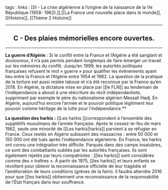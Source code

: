tags : 
links : [[II - La crise algérienne à l’origine de la naissance de la Ve République (1958- 1962).]],[[La France une nouvelle place dans le monde]], [[Histoire]], [[Thème 2 Histoire]]

****

<h2 style="text-align: center;"> C - Des plaies mémorielles encore ouvertes. </h2>

****

**La guerre d’Algérie** : Si le conflit entre la France et l’Algérie a été sanglant et douloureux, il n’a pas permis pendant longtemps de faire émerger un travail sur les mémoires du conflit. Jusqu’en 1999, les autorités politiques françaises refusent le mot « guerre » pour qualifier les événements ayant lieu entre la France et l’Algérie entre 1954 et 1962. La question de la pratique de la torture est aussi restée taboue et n’a été reconnue par la France qu’en 2018. En Algérie, la  dictature  mise  en  place  par  [[le  FLN]]  au  lendemain  de  l’indépendance  a  abouti  à  une  réécriture  du  récit indépendantiste, supprimant par exemple le père du nationalisme algérien Messali Hadj. En Algérie, aujourd’hui encore l’armée et le pouvoir politique légitiment leur pouvoir comme héritage de la lutte pour l’indépendance.** 

**La question des harkis :**  [[Les harkis ]]correspondent à l’ensemble des supplétifs musulmans de l’armée française. Après le cessez-le-feu de mars 1962, seule une minorité de [[Les harkis|harkis]] parvient à se réfugier en France. Ceux restés en Algérie subissent des massacres : entre 50 000 et 150 000 ont été tués après l’indépendance algérienne. En France, les harkis ont connu une intégration très difficile. Parqués dans des camps insalubres, ce sont des combattants oubliés par les autorités  françaises.  Ils  sont  également  rejetés  par  leurs  compatriotes :  [[les harkis]]  sont  considérés  comme  des « traîtres ». À partir de 1975, [[les harkis]] et leurs enfants se révoltent pour obtenir la reconnaissance officielle de leur tragédie et l’amélioration de leurs conditions (grèves de la faim). Il faudra attendre 2016 pour que [[les harkis]] obtiennent une reconnaissance de la responsabilité de l’État français dans leur souffrance.